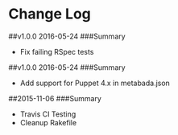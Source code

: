 # Change Log

##v1.0.0 2016-05-24
###Summary

- Fix failing RSpec tests

##v1.0.0 2016-05-24
###Summary

- Add support for Puppet 4.x in metabada.json

##2015-11-06
###Summary

- Travis CI Testing
- Cleanup Rakefile
